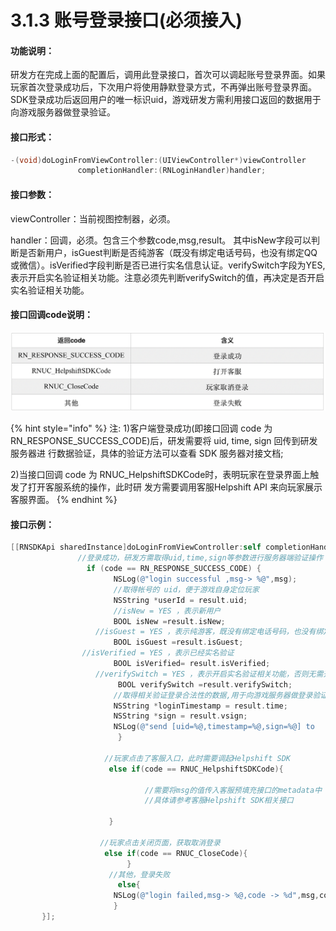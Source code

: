 # 3.1.3 账号登录接口\(必须接入\)

#### 功能说明：

 研发方在完成上面的配置后，调用此登录接口，首次可以调起账号登录界面。如果玩家首次登录成功后，下次用户将使用静默登录方式，不再弹出账号登录界面。SDK登录成功后返回用户的唯一标识uid，游戏研发方需利用接口返回的数据用于向游戏服务器做登录验证。

#### 接口形式：

```objectivec
-(void)doLoginFromViewController:(UIViewController*)viewController
               completionHandler:(RNLoginHandler)handler;
```

#### 接口参数：

 viewController：当前视图控制器，必须。

 handler：回调，必须。包含三个参数code,msg,result。 其中isNew字段可以判断是否新用户，isGuest判断是否纯游客（既没有绑定电话号码，也没有绑定QQ或微信）。isVerified字段判断是否已进行实名信息认证。verifySwitch字段为YES,表示开启实名验证相关功能。注意必须先判断verifySwitch的值，再决定是否开启实名验证相关功能。

#### 接口回调code说明：

![](../../../.gitbook/assets/jie-ping-20201208-xia-wu-3.41.53.png)

{% hint style="info" %}
注: 1\)客户端登录成功\(即接口回调 code 为 RN\_RESPONSE\_SUCCESS\_CODE\)后，研发需要将 uid, time, sign 回传到研发服务器进 行数据验证，具体的验证方法可以查看 SDK 服务器对接文档; 

2\)当接口回调 code 为 RNUC\_HelpshiftSDKCode时，表明玩家在登录界面上触发了打开客服系统的操作，此时研 发方需要调用客服Helpshift API 来向玩家展示客服界面。
{% endhint %}

#### 接口示例：

```objectivec
[[RNSDKApi sharedInstance]doLoginFromViewController:self completionHandler:^(int code, NSString *msg, RNLoginResponse *result) {
               //登录成功，研发方需取得uid,time,sign等参数进行服务器端验证操作
                 if (code == RN_RESPONSE_SUCCESS_CODE) {
                       NSLog(@"login successful ,msg-> %@",msg);
                       //取得帐号的 uid，便于游戏自身定位玩家
                       NSString *userId = result.uid;
                       //isNew = YES ，表示新用户
                       BOOL isNew =result.isNew;
                   //isGuest = YES ，表示纯游客，既没有绑定电话号码，也没有绑定QQ或微信
                       BOOL isGuest =result.isGuest;
                //isVerified = YES ，表示已经实名验证
                       BOOL isVerified= result.isVerified;
                   //verifySwitch = YES ，表示开启实名验证相关功能，否则无需开启。
                        BOOL verifySwitch =result.verifySwitch;
                       //取得相关验证登录合法性的数据,用于向游戏服务器做登录验证
                       NSString *loginTimestamp = result.time;
                       NSString *sign = result.vsign;
                       NSLog(@"send [uid=%@,timestamp=%@,sign=%@] to        server for the  verification",userId,loginTimestamp,sign);
                        }
             
                     //玩家点击了客服入口，此时需要调起Helpshift SDK
                      else if(code == RNUC_HelpshiftSDKCode){
          
                              //需要将msg的值传入客服预填充接口的metadata中
                              //具体请参考客服Helpshift SDK相关接口
                         
                      }
        
                    //玩家点击关闭页面，获取取消登录
                     else if(code == RNUC_CloseCode){
                          }
                      //其他，登录失败
                        else{
                       NSLog(@"login failed,msg-> %@,code -> %d",msg,code);
                       }
       }];
```

